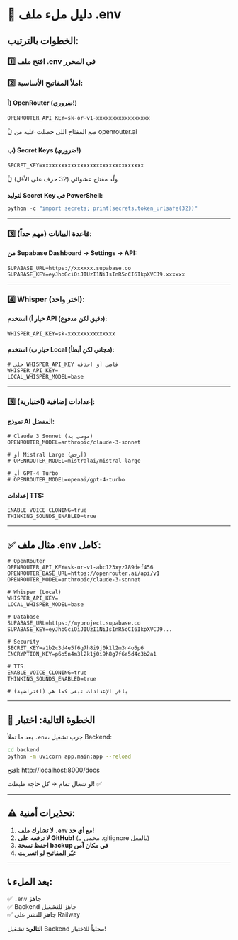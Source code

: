 # 📝 دليل ملء ملف .env

## الخطوات بالترتيب:

### 1️⃣ افتح ملف .env في المحرر

### 2️⃣ املأ المفاتيح الأساسية:

#### أ) OpenRouter (ضروري!)
```env
OPENROUTER_API_KEY=sk-or-v1-xxxxxxxxxxxxxxxxx
```
👆 ضع المفتاح اللي حصلت عليه من openrouter.ai

#### ب) Secret Keys (ضروري!)
```env
SECRET_KEY=xxxxxxxxxxxxxxxxxxxxxxxxxxxxxxxx
```
👆 ولّد مفتاح عشوائي (32 حرف على الأقل)

**لتوليد Secret Key في PowerShell:**
```powershell
python -c "import secrets; print(secrets.token_urlsafe(32))"
```

---

### 3️⃣ قاعدة البيانات (مهم جداً):

#### من Supabase Dashboard → Settings → API:

```env
SUPABASE_URL=https://xxxxxx.supabase.co
SUPABASE_KEY=eyJhbGciOiJIUzI1NiIsInR5cCI6IkpXVCJ9.xxxxxx
```

---

### 4️⃣ Whisper (اختر واحد):

#### خيار أ) استخدم API (دقيق لكن مدفوع):
```env
WHISPER_API_KEY=sk-xxxxxxxxxxxxxxx
```

#### خيار ب) استخدم Local (مجاني لكن أبطأ):
```env
# خلي WHISPER_API_KEY فاضي أو احذفه
WHISPER_API_KEY=
LOCAL_WHISPER_MODEL=base
```

---

### 5️⃣ إعدادات إضافية (اختيارية):

#### نموذج AI المفضل:
```env
# Claude 3 Sonnet (موصى به)
OPENROUTER_MODEL=anthropic/claude-3-sonnet

# أو Mistral Large (أرخص)
# OPENROUTER_MODEL=mistralai/mistral-large

# أو GPT-4 Turbo
# OPENROUTER_MODEL=openai/gpt-4-turbo
```

#### إعدادات TTS:
```env
ENABLE_VOICE_CLONING=true
THINKING_SOUNDS_ENABLED=true
```

---

## ✅ مثال ملف .env كامل:

```env
# OpenRouter
OPENROUTER_API_KEY=sk-or-v1-abc123xyz789def456
OPENROUTER_BASE_URL=https://openrouter.ai/api/v1
OPENROUTER_MODEL=anthropic/claude-3-sonnet

# Whisper (Local)
WHISPER_API_KEY=
LOCAL_WHISPER_MODEL=base

# Database
SUPABASE_URL=https://myproject.supabase.co
SUPABASE_KEY=eyJhbGciOiJIUzI1NiIsInR5cCI6IkpXVCJ9...

# Security
SECRET_KEY=a1b2c3d4e5f6g7h8i9j0k1l2m3n4o5p6
ENCRYPTION_KEY=p6o5n4m3l2k1j0i9h8g7f6e5d4c3b2a1

# TTS
ENABLE_VOICE_CLONING=true
THINKING_SOUNDS_ENABLED=true

# باقي الإعدادات تبقى كما هي (افتراضية)
```

---

## 🧪 الخطوة التالية: اختبار

بعد ما تملأ `.env`، جرب تشغيل Backend:

```bash
cd backend
python -m uvicorn app.main:app --reload
```

افتح: http://localhost:8000/docs

لو شغال تمام → كل حاجة ظبطت! ✅

---

## ⚠️ تحذيرات أمنية:

1. **لا تشارك ملف `.env` مع أي حد!**
2. **لا ترفعه على GitHub!** (محمي بـ .gitignore بالفعل)
3. **احفظ نسخة backup في مكان آمن**
4. **غيّر المفاتيح لو اتسربت**

---

## 📞 بعد الملء:

✅ `.env` جاهز  
✅ Backend جاهز للتشغيل  
✅ جاهز للنشر على Railway  

**التالي:** تشغيل Backend محلياً للاختبار!
